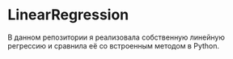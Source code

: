 # LinearRegression
В данном репозитории я реализовала собственную линейную регрессию и сравнила её со встроенным методом в Python.
